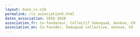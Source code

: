 ```yaml
---
layout: base_cv.njk
permalink: /cv_association5.html
dates_association: 2016-2020
association_fr: Co-fondateur, Collectif Somsquad, Genève, CH
association_en: Co-founder, Somsquad collective, Geneva, CH
---
```


